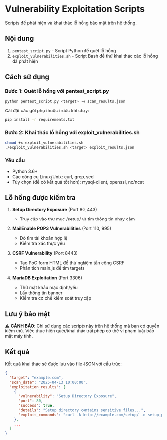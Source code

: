 # Vulnerability Exploitation Scripts

Scripts để phát hiện và khai thác lỗ hổng bảo mật trên hệ thống.

## Nội dung

1. `pentest_script.py` - Script Python để quét lỗ hổng
2. `exploit_vulnerabilities.sh` - Script Bash để thử khai thác các lỗ hổng đã phát hiện

## Cách sử dụng

### Bước 1: Quét lỗ hổng với pentest_script.py

```bash
python pentest_script.py <target> -o scan_results.json
```

Cài đặt các gói phụ thuộc trước khi chạy:
```bash
pip install -r requirements.txt
```

### Bước 2: Khai thác lỗ hổng với exploit_vulnerabilities.sh

```bash
chmod +x exploit_vulnerabilities.sh
./exploit_vulnerabilities.sh <target> exploit_results.json
```

### Yêu cầu

- Python 3.6+
- Các công cụ Linux/Unix: curl, grep, sed
- Tùy chọn (để có kết quả tốt hơn): mysql-client, openssl, nc/ncat

## Lỗ hổng được kiểm tra

1. **Setup Directory Exposure** (Port 80, 443)
   - Truy cập vào thư mục /setup/ và tìm thông tin nhạy cảm

2. **MailEnable POP3 Vulnerabilities** (Port 110, 995)
   - Dò tìm tài khoản hợp lệ
   - Kiểm tra xác thực yếu

3. **CSRF Vulnerability** (Port 8443)
   - Tạo PoC form HTML để thử nghiệm tấn công CSRF
   - Phân tích main.js để tìm targets

4. **MariaDB Exploitation** (Port 3306)
   - Thử mật khẩu mặc định/yếu
   - Lấy thông tin banner
   - Kiểm tra cơ chế kiểm soát truy cập

## Lưu ý bảo mật

⚠️ **CẢNH BÁO**: Chỉ sử dụng các scripts này trên hệ thống mà bạn có quyền kiểm thử. Việc thực hiện quét/khai thác trái phép có thể vi phạm luật bảo mật máy tính.

## Kết quả

Kết quả khai thác sẽ được lưu vào file JSON với cấu trúc:

```json
{
  "target": "example.com",
  "scan_date": "2025-04-13 10:00:00",
  "exploitation_results": [
    {
      "vulnerability": "Setup Directory Exposure",
      "port": 80,
      "success": true,
      "details": "Setup directory contains sensitive files...",
      "exploit_commands": "curl -k http://example.com/setup/ -o setup_port80.html"
    },
    ...
  ]
}
```
